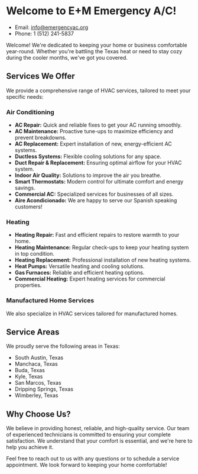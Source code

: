 # Welcome to E+M Emergency A/C!
* Email: info@emergencyac.org
* Phone: 1 (512) 241-5837

Welcome! We're dedicated to keeping your home or business comfortable year-round. Whether you're battling the Texas heat or need to stay cozy during the cooler months, we've got you covered.

## Services We Offer

We provide a comprehensive range of HVAC services, tailored to meet your specific needs:

### Air Conditioning

* **AC Repair:** Quick and reliable fixes to get your AC running smoothly.
* **AC Maintenance:** Proactive tune-ups to maximize efficiency and prevent breakdowns.
* **AC Replacement:** Expert installation of new, energy-efficient AC systems.
* **Ductless Systems:** Flexible cooling solutions for any space.
* **Duct Repair & Replacement:** Ensuring optimal airflow for your HVAC system.
* **Indoor Air Quality:** Solutions to improve the air you breathe.
* **Smart Thermostats:** Modern control for ultimate comfort and energy savings.
* **Commercial AC:** Specialized services for businesses of all sizes.
* **Aire Acondicionado:** We are happy to serve our Spanish speaking customers!

### Heating

* **Heating Repair:** Fast and efficient repairs to restore warmth to your home.
* **Heating Maintenance:** Regular check-ups to keep your heating system in top condition.
* **Heating Replacement:** Professional installation of new heating systems.
* **Heat Pumps:** Versatile heating and cooling solutions.
* **Gas Furnaces:** Reliable and efficient heating options.
* **Commercial Heating:** Expert heating services for commercial properties.

### Manufactured Home Services

We also specialize in HVAC services tailored for manufactured homes.

## Service Areas

We proudly serve the following areas in Texas:

* South Austin, Texas
* Manchaca, Texas
* Buda, Texas
* Kyle, Texas
* San Marcos, Texas
* Dripping Springs, Texas
* Wimberley, Texas

## Why Choose Us?

We believe in providing honest, reliable, and high-quality service. Our team of experienced technicians is committed to ensuring your complete satisfaction. We understand that your comfort is essential, and we're here to help you achieve it.

Feel free to reach out to us with any questions or to schedule a service appointment. We look forward to keeping your home comfortable!

